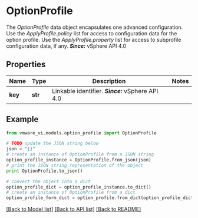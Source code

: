 # OptionProfile

The *OptionProfile* data object encapsulates one advanced configuration.  Use the *ApplyProfile.policy* list for access to configuration data for the option profile. Use the *ApplyProfile.property* list for access to subprofile configuration data, if any.  ***Since:*** vSphere API 4.0 

## Properties
Name | Type | Description | Notes
------------ | ------------- | ------------- | -------------
**key** | **str** | Linkable identifier.  ***Since:*** vSphere API 4.0  | 

## Example

```python
from vmware_vi.models.option_profile import OptionProfile

# TODO update the JSON string below
json = "{}"
# create an instance of OptionProfile from a JSON string
option_profile_instance = OptionProfile.from_json(json)
# print the JSON string representation of the object
print OptionProfile.to_json()

# convert the object into a dict
option_profile_dict = option_profile_instance.to_dict()
# create an instance of OptionProfile from a dict
option_profile_form_dict = option_profile.from_dict(option_profile_dict)
```
[[Back to Model list]](../README.md#documentation-for-models) [[Back to API list]](../README.md#documentation-for-api-endpoints) [[Back to README]](../README.md)


